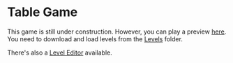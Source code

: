 # Table Game

This game is still under construction. However, you can play a preview [here](https://htmlpreview.github.io/?https://github.com/Jakabi107/TableGame/blob/main/TableGame.html). You need to download and load levels from the [Levels](./Levels/) folder.

There's also a [Level Editor](https://htmlpreview.github.io/?https://github.com/Jakabi107/TableGame/blob/main/LevelEditor.html) available. 

